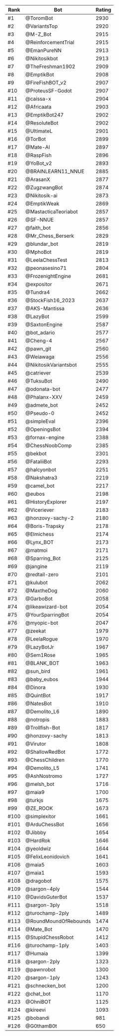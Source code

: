 Rank|Bot|Rating
---|---|---
#1|@ToromBot|2930
#2|@VariantsTop|2920
#3|@M-Z_Bot|2915
#4|@ReinforcementTrial|2915
#5|@EmanPureNN|2913
#6|@Nikitosikbot|2913
#7|@TheFreshman1902|2909
#8|@EmptikBot|2908
#9|@FireFishBOT_v2|2907
#10|@ProteusSF-Godot|2907
#11|@caissa-x|2904
#12|@Africaata|2903
#13|@EmptikBot247|2902
#14|@ResoluteBot|2902
#15|@UltimateL|2901
#16|@TorBot|2899
#17|@Mate-AI|2897
#18|@RaspFish|2896
#19|@YoBot_v2|2893
#20|@BRAINLEARN11_NNUE|2885
#21|@ArasanX|2877
#22|@ZugzwangBot|2874
#23|@Nikitosik-ai|2873
#24|@EmptikWeak|2869
#25|@MastacticaTeoriabot|2857
#26|@SF-NNUE|2857
#27|@faith_bot|2856
#28|@Mr_Chess_Berserk|2829
#29|@blundar_bot|2819
#30|@MphoBot|2819
#31|@LeelaChessTest|2813
#32|@peonasesino71|2804
#33|@FrozenightEngine|2681
#34|@expositor|2671
#35|@Tundra4|2662
#36|@StockFish16_2023|2637
#37|@AKS-Mantissa|2636
#38|@LazyBot|2599
#39|@SaxtonEngine|2587
#40|@bot_adario|2577
#41|@Cheng-4|2567
#42|@pawn_git|2560
#43|@Weiawaga|2556
#44|@NikitosikVariantsbot|2555
#45|@catriever|2539
#46|@TuksuBot|2490
#47|@odonata-bot|2477
#48|@Phalanx-XXV|2459
#49|@admete_bot|2452
#50|@Pseudo-0|2452
#51|@simpleEval|2396
#52|@OpeningsBot|2394
#53|@fornax-engine|2388
#54|@ChessNoobComp|2385
#55|@bekbot|2301
#56|@FataliiBot|2293
#57|@halcyonbot|2251
#58|@Nakshatra3|2219
#59|@camel_bot|2217
#60|@eubos|2198
#61|@HistoryExplorer|2197
#62|@Viceriever|2183
#63|@honzovy-sachy-2|2180
#64|@Boris-Trapsky|2178
#65|@Elmichess|2174
#66|@Lynx_BOT|2173
#67|@matmoi|2171
#68|@Sparring_Bot|2125
#69|@jangine|2119
#70|@redtail-zero|2101
#71|@kulubot|2062
#72|@MaxtheDog|2060
#73|@GarboBot|2058
#74|@likeawizard-bot|2054
#75|@YourSparringBot|2054
#76|@myopic-bot|2047
#77|@zeekat|1979
#78|@LeelaRogue|1970
#79|@LazyBotJr|1967
#80|@Sem1Rose|1965
#81|@BLANK_BOT|1963
#82|@sun_bird|1961
#83|@baby_eubos|1944
#84|@Dinora|1930
#85|@QuintBot|1917
#86|@NatesBot|1910
#87|@Demolito_L6|1890
#88|@notropis|1883
#89|@Trollfish-Bot|1817
#90|@honzovy-sachy|1813
#91|@Virutor|1808
#92|@ShallowRedBot|1772
#93|@ChessChildren|1770
#94|@Demolito_L5|1741
#95|@AshNostromo|1727
#96|@melsh_bot|1716
#97|@maia9|1700
#98|@turkjs|1675
#99|@ZE_ROOK|1673
#100|@simplexitor|1661
#101|@ArduChessBot|1656
#102|@Jibbby|1654
#103|@HardRok|1646
#104|@yeoldwiz|1644
#105|@FelixLeonidovich|1641
#106|@maia5|1603
#107|@maia1|1593
#108|@dragobot|1575
#109|@sargon-4ply|1544
#110|@DavidsGuterBot|1537
#111|@sargon-3ply|1518
#112|@turochamp-2ply|1489
#113|@RoundMoundOfRebounds|1474
#114|@Mate_Bot|1470
#115|@StupidChessRobot|1412
#116|@turochamp-1ply|1403
#117|@Humaia|1399
#118|@sargon-2ply|1323
#119|@pawnrobot|1300
#120|@sargon-1ply|1243
#121|@schnecken_bot|1200
#122|@chat_bot|1170
#123|@OhniBOT|1125
#124|@kireevi|1093
#125|@bobandi|981
#126|@G0thamB0t|650
